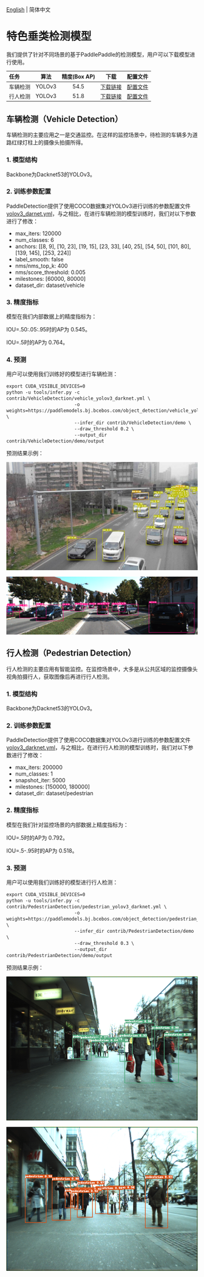 [English](CONTRIB.md) | 简体中文
# 特色垂类检测模型

我们提供了针对不同场景的基于PaddlePaddle的检测模型，用户可以下载模型进行使用。

| 任务                 | 算法 | 精度(Box AP) | 下载                                                                                | 配置文件 |
|:---------------------|:---------:|:------:| :---------------------------------------------------------------------------------: | :------:|
| 车辆检测    |  YOLOv3  |  54.5  | [下载链接](https://paddlemodels.bj.bcebos.com/object_detection/vehicle_yolov3_darknet.tar) | [配置文件](https://github.com/PaddlePaddle/PaddleDetection/tree/develop/static/contrib/VehicleDetection/vehicle_yolov3_darknet.yml) |
| 行人检测 |  YOLOv3  |  51.8  | [下载链接](https://paddlemodels.bj.bcebos.com/object_detection/pedestrian_yolov3_darknet.tar) | [配置文件](https://github.com/PaddlePaddle/PaddleDetection/tree/develop/static/contrib/PedestrianDetection/pedestrian_yolov3_darknet.yml) |


## 车辆检测（Vehicle Detection）

车辆检测的主要应用之一是交通监控。在这样的监控场景中，待检测的车辆多为道路红绿灯柱上的摄像头拍摄所得。

### 1. 模型结构

Backbone为Dacknet53的YOLOv3。

### 2. 训练参数配置

PaddleDetection提供了使用COCO数据集对YOLOv3进行训练的参数配置文件[yolov3_darnet.yml](https://github.com/PaddlePaddle/PaddleDetection/blob/develop/static/configs/yolov3_darknet.yml)，与之相比，在进行车辆检测的模型训练时，我们对以下参数进行了修改：

* max_iters: 120000
* num_classes: 6
* anchors: [[8, 9], [10, 23], [19, 15], [23, 33], [40, 25], [54, 50], [101, 80], [139, 145], [253, 224]]
* label_smooth: false
* nms/nms_top_k: 400
* nms/score_threshold: 0.005
* milestones: [60000, 80000]
* dataset_dir: dataset/vehicle

### 3. 精度指标

模型在我们内部数据上的精度指标为：

IOU=.50:.05:.95时的AP为 0.545。

IOU=.5时的AP为 0.764。

### 4. 预测

用户可以使用我们训练好的模型进行车辆检测：

```
export CUDA_VISIBLE_DEVICES=0
python -u tools/infer.py -c contrib/VehicleDetection/vehicle_yolov3_darknet.yml \
                         -o weights=https://paddlemodels.bj.bcebos.com/object_detection/vehicle_yolov3_darknet.tar \
                         --infer_dir contrib/VehicleDetection/demo \
                         --draw_threshold 0.2 \
                         --output_dir contrib/VehicleDetection/demo/output

```

预测结果示例：

![](../images/VehicleDetection_001.jpeg)

![](../images/VehicleDetection_005.png)

## 行人检测（Pedestrian Detection）

行人检测的主要应用有智能监控。在监控场景中，大多是从公共区域的监控摄像头视角拍摄行人，获取图像后再进行行人检测。

### 1. 模型结构

Backbone为Dacknet53的YOLOv3。


### 2. 训练参数配置

PaddleDetection提供了使用COCO数据集对YOLOv3进行训练的参数配置文件[yolov3_darknet.yml](https://github.com/PaddlePaddle/PaddleDetection/blob/develop/static/configs/yolov3_darknet.yml)，与之相比，在进行行人检测的模型训练时，我们对以下参数进行了修改：

* max_iters: 200000
* num_classes: 1
* snapshot_iter: 5000
* milestones: [150000, 180000]
* dataset_dir: dataset/pedestrian

### 2. 精度指标

模型在我们针对监控场景的内部数据上精度指标为：

IOU=.5时的AP为 0.792。

IOU=.5-.95时的AP为 0.518。

### 3. 预测

用户可以使用我们训练好的模型进行行人检测：

```
export CUDA_VISIBLE_DEVICES=0
python -u tools/infer.py -c contrib/PedestrianDetection/pedestrian_yolov3_darknet.yml \
                         -o weights=https://paddlemodels.bj.bcebos.com/object_detection/pedestrian_yolov3_darknet.tar \
                         --infer_dir contrib/PedestrianDetection/demo \
                         --draw_threshold 0.3 \
                         --output_dir contrib/PedestrianDetection/demo/output
```

预测结果示例：

![](../images/PedestrianDetection_001.png)

![](../images/PedestrianDetection_004.png)
